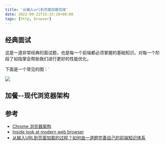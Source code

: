 ```yaml
---
title: '从输入url到页面加载完成'
date: 2022-09-22T15:33:19+08:00
tags: [http, browser]
---
```


## 经典面试

这是一道非常经典的面试题，也是每一个前端都必须掌握的基础知识。对每一个阶段了如指掌会帮助我们进行更好的性能优化。

下面是一个常见的图：`

![](https://cdn.jsdelivr.net/gh/yokiizx/picgo@main/img/202210191532653.png)

## 加餐--现代浏览器架构

## 参考

- [Chrome 浏览器架构](https://xie.infoq.cn/article/5d36d123bfd1c56688e125ad3)
- [Inside look at modern web browser](https://developer.chrome.com/blog/inside-browser-part1/)
- [从输入URL到页面加载的过程？如何由一道题完善自己的前端知识体系](http://www.dailichun.com/2018/03/12/whenyouenteraurl.html)